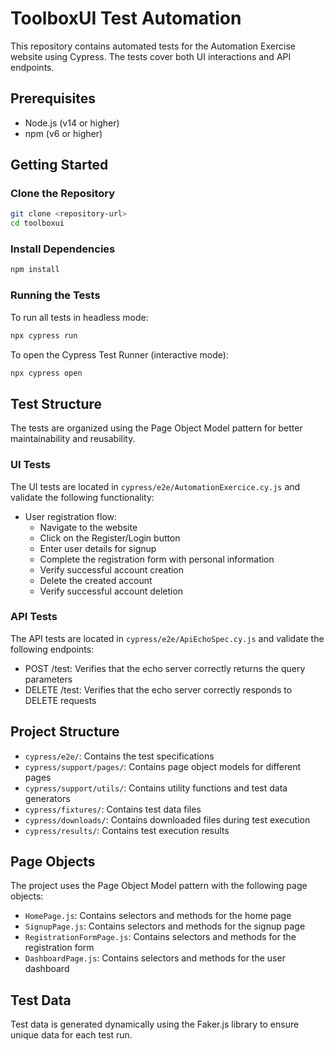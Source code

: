 # ToolboxUI Test Automation

This repository contains automated tests for the Automation Exercise website using Cypress. The tests cover both UI interactions and API endpoints.

## Prerequisites

- Node.js (v14 or higher)
- npm (v6 or higher)

## Getting Started

### Clone the Repository

```bash
git clone <repository-url>
cd toolboxui
```

### Install Dependencies

```bash
npm install
```

### Running the Tests

To run all tests in headless mode:

```bash
npx cypress run
```

To open the Cypress Test Runner (interactive mode):

```bash
npx cypress open
```

## Test Structure

The tests are organized using the Page Object Model pattern for better maintainability and reusability.

### UI Tests

The UI tests are located in `cypress/e2e/AutomationExercice.cy.js` and validate the following functionality:

- User registration flow:
  - Navigate to the website
  - Click on the Register/Login button
  - Enter user details for signup
  - Complete the registration form with personal information
  - Verify successful account creation
  - Delete the created account
  - Verify successful account deletion

### API Tests

The API tests are located in `cypress/e2e/ApiEchoSpec.cy.js` and validate the following endpoints:

- POST /test: Verifies that the echo server correctly returns the query parameters
- DELETE /test: Verifies that the echo server correctly responds to DELETE requests

## Project Structure

- `cypress/e2e/`: Contains the test specifications
- `cypress/support/pages/`: Contains page object models for different pages
- `cypress/support/utils/`: Contains utility functions and test data generators
- `cypress/fixtures/`: Contains test data files
- `cypress/downloads/`: Contains downloaded files during test execution
- `cypress/results/`: Contains test execution results

## Page Objects

The project uses the Page Object Model pattern with the following page objects:

- `HomePage.js`: Contains selectors and methods for the home page
- `SignupPage.js`: Contains selectors and methods for the signup page
- `RegistrationFormPage.js`: Contains selectors and methods for the registration form
- `DashboardPage.js`: Contains selectors and methods for the user dashboard

## Test Data

Test data is generated dynamically using the Faker.js library to ensure unique data for each test run. 